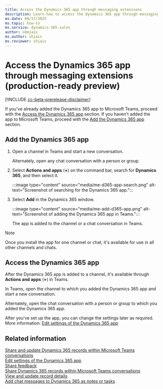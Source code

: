 ```yaml
---
title: Access the Dynamics 365 app through messaging extensions
description: Learn how to access the Dynamics 365 app through messaging extensions
ms.date: 09/17/2025
ms.topic: how-to
ms.service: dynamics-365-sales
author: sbmjais
ms.author: shjais
ms.reviewer: shjais 
---
```


# Access the Dynamics 365 app through messaging extensions (production-ready preview)

[!INCLUDE [cc-beta-prerelease-disclaimer](../../includes/cc-beta-prerelease-disclaimer.md)]

If you've already added the Dynamics 365 app to Microsoft Teams, proceed with the [Access the Dynamics 365 app](#access-the-dynamics-365-app) section. If you haven't added the app to Microsoft Teams, proceed with the [Add the Dynamics 365 app](#add-the-dynamics-365-app) section.

## Add the Dynamics 365 app

1.  Open a channel in Teams and start a new conversation.

    Alternately, open any chat conversation with a person or group.

2.  Select **Actions and apps** (**+**) on the command bar, search for **Dynamics 365**, and then select it.

    :::image type="content" source="media/me-d365-app-search.png" alt-text="Screenshot of searching for the Dynamics 365 app.":::

3.  Select **Add** in the Dynamics 365 window.

    :::image type="content" source="media/me-add-d365-app.png" alt-text="Screenshot of adding the Dynamics 365 app in Teams.":::

    The app is added to the channel or a chat conversation in Teams.

> [!NOTE]
> Once you install the app for one channel or chat, it's available for use in all other channels and chats.


## Access the Dynamics 365 app

After the Dynamics 365 app is added to a channel, it's available through **Actions and apps** (**+**) in Teams.

In Teams, open the channel to which you added the Dynamics 365 app and start a new conversation.

Alternately, open the chat conversation with a person or group to which you added the Dynamics 365 app.

After you've set up the app, you can change the settings later as required. More information: [Edit settings of the Dynamics 365 app](edit-d365-app.md)

## Related information

[Share and update Dynamics 365 records within Microsoft Teams conversations](share-d365-record-overview.md)   
[Edit settings of the Dynamics 365 app](edit-d365-app.md)    
[Share feedback](share-feedback-d365-app.md)    
[Share Dynamics 365 records within Microsoft Teams conversations](share-dynamics-records-in-teams.md)   
[View and update record details](view-update-dynamics-records.md)   
[Add chat messages to Dynamics 365 as notes or tasks](add-chat-d365.md)   
